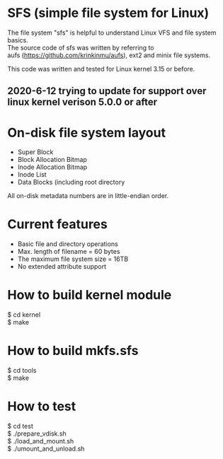 SFS (simple file system for Linux)
=========

The file system "sfs" is helpful to understand Linux VFS and file system basics.<br> 
The source code of sfs was written by referring to  
aufs (https://github.com/krinkinmu/aufs), ext2 and minix file systems.

This code was written and tested for Linux kernel 3.15 or before.

## 2020-6-12 trying to update for support over linux kernel verison 5.0.0 or after ##

# On-disk file system layout

- Super Block
- Block Allocation Bitmap
- Inode Allocation Bitmap
- Inode List
- Data Blocks (including root directory

All on-disk metadata numbers are in little-endian order.

# Current features

 - Basic file and directory operations
 - Max. length of filename = 60 bytes
 - The maximum file system size = 16TB
 - No extended attribute support

# How to build kernel module 

$ cd kernel<br>
$ make<br>

# How to build mkfs.sfs 

$ cd tools<br>
$ make<br>

# How to test
$ cd test<br>
$ ./prepare_vdisk.sh<br>
$ ./load_and_mount.sh<br>
$ ./umount_and_unload.sh<br>

